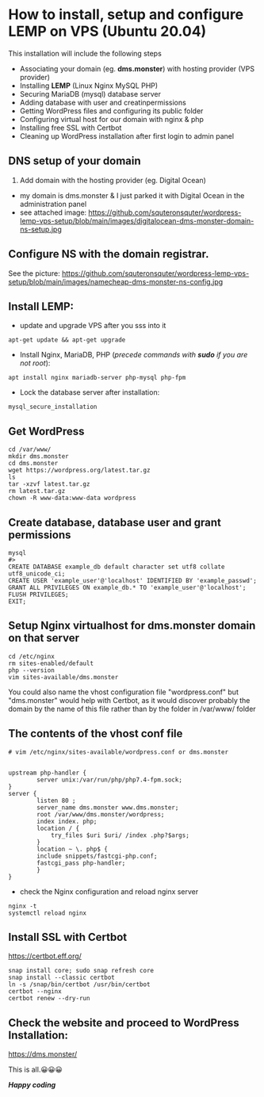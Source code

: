 # How to install, setup and configure LEMP on VPS (Ubuntu 20.04)

This installation will include the following steps

* Associating your domain (eg. __dms.monster__) with hosting provider (VPS provider)
* Installing __LEMP__ (Linux Nginx MySQL PHP)
* Securing MariaDB (mysql) database server
* Adding database with user and creatinpermissions
* Getting WordPress files and configuring its public folder
* Configuring virtual host for our domain with nginx & php
* Installing free SSL with Certbot
* Cleaning up WordPress installation after first login to admin panel

## DNS setup of your domain

1. Add domain with the hosting provider (eg. Digital Ocean)
 *	my domain is dms.monster & I just parked it with Digital Ocean in the administration panel
 * see attached image: 
 <https://github.com/squteronsquter/wordpress-lemp-vps-setup/blob/main/images/digitalocean-dms-monster-domain-ns-setup.jpg>
 
## Configure NS with the domain registrar. 

See the picture: <https://github.com/squteronsquter/wordpress-lemp-vps-setup/blob/main/images/namecheap-dms-monster-ns-config.jpg>

## Install LEMP:

* update and upgrade VPS after you sss into it
    
`
apt-get update && apt-get upgrade
`

* Install Nginx, MariaDB, PHP (*precede commands with __sudo__ if you are not root*):

`
apt install nginx mariadb-server php-mysql php-fpm
`
* Lock the database server after installation:

`
mysql_secure_installation
`

##  Get WordPress

```
cd /var/www/
mkdir dms.monster
cd dms.monster
wget https://wordpress.org/latest.tar.gz
ls
tar -xzvf latest.tar.gz
rm latest.tar.gz
chown -R www-data:www-data wordpress
```
## Create database, database user and grant permissions

```
mysql
#>
CREATE DATABASE example_db default character set utf8 collate utf8_unicode_ci;
CREATE USER 'example_user'@'localhost' IDENTIFIED BY 'example_passwd';
GRANT ALL PRIVILEGES ON example_db.* TO 'example_user'@'localhost';
FLUSH PRIVILEGES;
EXIT;
```

## Setup Nginx virtualhost for dms.monster domain on that server

```
cd /etc/nginx
rm sites-enabled/default
php --version
vim sites-available/dms.monster
```

You could also name the vhost configuration file "wordpress.conf" but "dms.monster" would help with Certbot, as it would discover probably the domain by the name of this file rather than by the folder in /var/www/ folder

## The contents of the vhost conf file

```
# vim /etc/nginx/sites-available/wordpress.conf or dms.monster


upstream php-handler {
		server unix:/var/run/php/php7.4-fpm.sock;
}
server {
		listen 80 ;
		server_name dms.monster www.dms.monster;
		root /var/www/dms.monster/wordpress;
		index index. php;
		location / {
			try_files $uri $uri/ /index .php?$args;
		}
		location ~ \. php$ {
		include snippets/fastcgi-php.conf;
		fastcgi_pass php-handler;
		}
}
```
* check the Nginx configuration and reload nginx server

```
nginx -t
systemctl reload nginx

```
## Install SSL with Certbot

<https://certbot.eff.org/>

```
snap install core; sudo snap refresh core
snap install --classic certbot
ln -s /snap/bin/certbot /usr/bin/certbot
certbot --nginx
certbot renew --dry-run

```
## Check the website and proceed to WordPress Installation:

<https://dms.monster/>

This is all.😀😀😀

***Happy coding***




	
